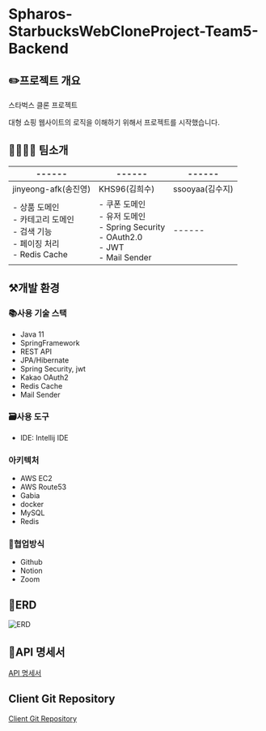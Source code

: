 # Spharos-StarbucksWebCloneProject-Team5-Backend
## ✏️프로젝트 개요
스타벅스 클론 프로젝트

대형 쇼핑 웹사이트의 로직을 이해하기 위해서 프로젝트를 시작했습니다.

## 👨‍👨‍👧‍👦 팀소개
|------|------|------|
|------|------|------|
|jinyeong-afk(송진영)|KHS96(김희수)|ssooyaa(김수지)|
|- 상품 도메인</br>- 카테고리 도메인</br>- 검색 기능</br>- 페이징 처리</br>- Redis Cache|- 쿠폰 도메인</br>- 유저 도메인</br>- Spring Security</br>- OAuth2.0</br>- JWT</br>- Mail Sender</br>|------|

## ⚒개발 환경
### 📚사용 기술 스택
- Java 11
- SpringFramework
- REST API
- JPA/Hibernate
- Spring Security, jwt
- Kakao OAuth2
- Redis Cache
- Mail Sender
### 🗃️사용 도구
- IDE: Intellij IDE
### 아키텍처
- AWS EC2
- AWS Route53
- Gabia
- docker
- MySQL
- Redis
### 📄협업방식
- Github
- Notion
- Zoom

## 📜ERD
![ERD](https://user-images.githubusercontent.com/77527453/229390743-fdfe1505-966a-4f83-964b-eb324cc8d6cc.png)

## 🔖API 명세서
[API 명세서](http://jinyeong.site:8080/swagger-ui/index.html#/)

## Client Git Repository
[Client Git Repository](https://github.com/Spharos-StarbucksWebCloneProject-Team5/Nextjs)
